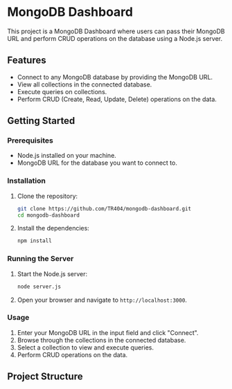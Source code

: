 # MongoDB Dashboard

This project is a MongoDB Dashboard where users can pass their MongoDB URL and perform CRUD operations on the database using a Node.js server.

## Features

- Connect to any MongoDB database by providing the MongoDB URL.
- View all collections in the connected database.
- Execute queries on collections.
- Perform CRUD (Create, Read, Update, Delete) operations on the data.

## Getting Started

### Prerequisites

- Node.js installed on your machine.
- MongoDB URL for the database you want to connect to.

### Installation

1. Clone the repository:
    ```sh
    git clone https://github.com/TR404/mongodb-dashboard.git
    cd mongodb-dashboard
    ```

2. Install the dependencies:
    ```sh
    npm install
    ```

### Running the Server

1. Start the Node.js server:
    ```sh
    node server.js
    ```

2. Open your browser and navigate to `http://localhost:3000`.

### Usage

1. Enter your MongoDB URL in the input field and click "Connect".
2. Browse through the collections in the connected database.
3. Select a collection to view and execute queries.
4. Perform CRUD operations on the data.

## Project Structure
